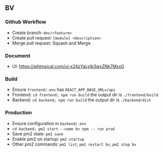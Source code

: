 ## BV

### Github Workflow
- Create branch: `dev/<feature>`
- Create pull request: `[module] <description>`
- Merge pull request: Squash and Merge

### Document
- UI: https://whimsical.com/ui-x24zYaLyib3wxZNk7MxxG

### Build
- Ensure `frontend/.env` has `REACT_APP_BASE_URL=/api`
- Frontend: `cd frontend; npm run build` the output dir is `./frontend/build`
- Backend: `cd backend; npm run build` the output dir is `./backend/dist`

### Production
- Ensure configuration in `backend/.env`
- `cd backend; pm2 start --name bv npm -- run prod`
- Save pm2 state: `pm2 save`
- Enable pm2 on startup: `pm2 startup`
- Other pm2 commands: `pm2 list`, `pm2 restart bv`, `pm2 stop bv`
